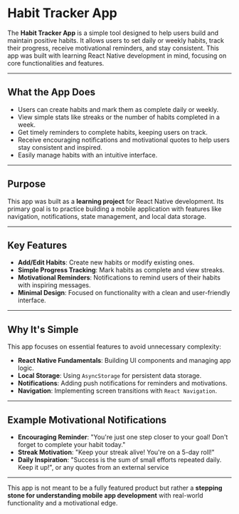# Habit Tracker App

The **Habit Tracker App** is a simple tool designed to help users build and maintain positive habits. It allows users to set daily or weekly habits, track their progress, receive motivational reminders, and stay consistent. This app was built with learning React Native development in mind, focusing on core functionalities and features.

---

## What the App Does
   - Users can create habits and mark them as complete daily or weekly.
   - View simple stats like streaks or the number of habits completed in a week.
   - Get timely reminders to complete habits, keeping users on track.
   - Receive encouraging notifications and motivational quotes to help users stay consistent and inspired.
   - Easily manage habits with an intuitive interface.

---

## Purpose
This app was built as a **learning project** for React Native development. Its primary goal is to practice building a mobile application with features like navigation, notifications, state management, and local data storage.

---

## Key Features
- **Add/Edit Habits**: Create new habits or modify existing ones.
- **Simple Progress Tracking**: Mark habits as complete and view streaks.
- **Motivational Reminders**: Notifications to remind users of their habits with inspiring messages.
- **Minimal Design**: Focused on functionality with a clean and user-friendly interface.

---

## Why It's Simple
This app focuses on essential features to avoid unnecessary complexity:
- **React Native Fundamentals**: Building UI components and managing app logic.
- **Local Storage**: Using `AsyncStorage` for persistent data storage.
- **Notifications**: Adding push notifications for reminders and motivations.
- **Navigation**: Implementing screen transitions with `React Navigation`.

---

## Example Motivational Notifications
- **Encouraging Reminder**: "You're just one step closer to your goal! Don't forget to complete your habit today."
- **Streak Motivation**: "Keep your streak alive! You're on a 5-day roll!"
- **Daily Inspiration**: "Success is the sum of small efforts repeated daily. Keep it up!", or any quotes from an external service

---

This app is not meant to be a fully featured product but rather a **stepping stone for understanding mobile app development** with real-world functionality and a motivational edge.
